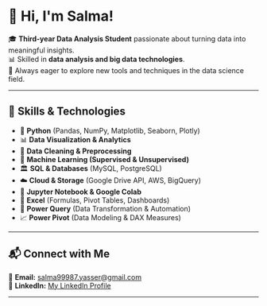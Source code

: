 # 👋 Hi, I'm Salma!  

🎓 **Third-year Data Analysis Student** passionate about turning data into meaningful insights.  
📊 Skilled in **data analysis and big data technologies**.  
🚀 Always eager to explore new tools and techniques in the data science field.  

---

## 🔧 Skills & Technologies  

- 🐍 **Python** (Pandas, NumPy, Matplotlib, Seaborn, Plotly)  
- 📊 **Data Visualization & Analytics**  
- 🧹 **Data Cleaning & Preprocessing**  
- 🤖 **Machine Learning (Supervised & Unsupervised)**  
- 🏛 **SQL & Databases** (MySQL, PostgreSQL)  
- ☁️ **Cloud & Storage** (Google Drive API, AWS, BigQuery)  
- 📝 **Jupyter Notebook & Google Colab**  
- 📑 **Excel** (Formulas, Pivot Tables, Dashboards)  
- 🔄 **Power Query** (Data Transformation & Automation)  
- 📈 **Power Pivot** (Data Modeling & DAX Measures)  

---

## 📬 Connect with Me  

📩 **Email:** [salma99987.yasser@gmail.com](mailto:salma99987.yasser@gmail.com)  
🔗 **LinkedIn:** [My LinkedIn Profile](https://www.linkedin.com/in/salma-yasser-11a28b2a3/)  

---
